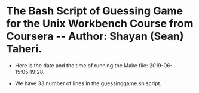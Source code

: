 # The Bash Script of Guessing Game for the Unix Workbench Course from Coursera -- Author: Shayan (Sean) Taheri.

* Here is the date and the time of running the Make file: 2019-06-15:05:19:28.

* We have 33 number of lines in the guessinggame.sh script.

